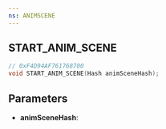 ```yaml
---
ns: ANIMSCENE
---
```

## START_ANIM_SCENE

```c
// 0xF4D94AF761768700
void START_ANIM_SCENE(Hash animSceneHash);
```

## Parameters
* **animSceneHash**:
